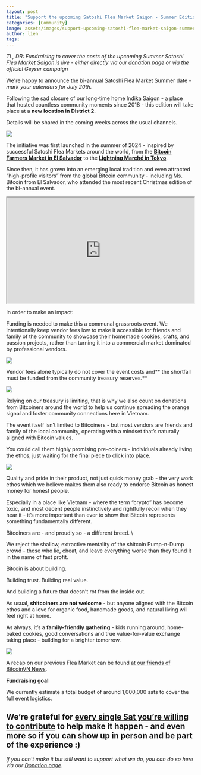 ```yaml
---
layout: post
title: "Support the upcoming Satoshi Flea Market Saigon - Summer Edition 2025"
categories: [Community]
image: assets/images/support-upcoming-satoshi-flea-market-saigon-summer-2025-1.webp
author: lien
tags:
---
```


_TL, DR: Fundraising to cover the costs of the upcoming Summer Satoshi Flea Market Saigon is live - either directly via our [donation page](https://bitcoinsaigon.org/donate-satoshis) or via the official Geyser campaign_

We're happy to announce the bi-annual Satoshi Flea Market Summer date - *mark your calendars for July 20th.*

Following the sad closure of our long-time home Indika Saigon - a place that hosted countless community moments since 2018 - this edition will take place at a **new location in District 2**.

Details will be shared in the coming weeks across the usual channels.

![](/assets/images/support-upcoming-satoshi-flea-market-saigon-summer-2025-2.webp)

The initiative was first launched in the summer of 2024 - inspired by successful Satoshi Flea Markets around the world, from the **[Bitcoin Farmers Market in El Salvador](https://linktr.ee/bitcoinfarmersmarket)** to the **[Lightning Marché in Tokyo](https://bitcoin-zukan.com/en/practical/lightning-marche/)**.

Since then, it has grown into an emerging local tradition and even attracted “high-profile visitors” from the global Bitcoin community - including Ms. Bitcoin from El Salvador, who attended the most recent Christmas edition of the bi-annual event.

<iframe id="odysee-iframe" style="width:100%; aspect-ratio:16 / 9;" src="https://odysee.com/%24/embed/%40BitcoinSaigon%3Aa%2Fbitcoin-saigon-flea-market-christmas-2024%3Ab?r=82GcFT5UdLxGrDmieSnyaYGXmkjtgv5Q" allowfullscreen></iframe>

In order to make an impact:

Funding is needed to make this a communal grassroots event. We intentionally keep vendor fees low to make it accessible for friends and family of the community to showcase their homemade cookies, crafts, and passion projects, rather than turning it into a commercial market dominated by professional vendors.

![](/assets/images/support-upcoming-satoshi-flea-market-saigon-summer-2025-3.webp)

Vendor fees alone typically do not cover the event costs and** the shortfall must be funded from the community treasury reserves.**

![](/assets/images/support-upcoming-satoshi-flea-market-saigon-summer-2025-4.webp)

Relying on our treasury is limiting, that is why we also count on donations from Bitcoiners around the world to help us continue spreading the orange signal and foster community connections here in Vietnam.

The event itself isn’t limited to Bitcoiners - but most vendors are friends and family of the local community, operating with a mindset that’s naturally aligned with Bitcoin values.

You could call them highly promising pre-coiners - individuals already living the ethos, just waiting for the final piece to click into place.

![](/assets/images/support-upcoming-satoshi-flea-market-saigon-summer-2025-5.webp)

Quality and pride in their product, not just quick money grab - the very work ethos which we believe makes them also ready to endorse Bitcoin as honest money for honest people.

Especially in a place like Vietnam - where the term “crypto” has become toxic, and most decent people instinctively and rightfully recoil when they hear it - it’s more important than ever to show that Bitcoin represents something fundamentally different.

Bitcoiners are - and proudly so - a different breed. \

We reject the shallow, extractive mentality of the shitcoin Pump-n-Dump crowd - those who lie, cheat, and leave everything worse than they found it in the name of fast profit.

Bitcoin is about building.

Building trust. Building real value.

And building a future that doesn’t rot from the inside out.

As usual, **shitcoiners are not welcome** - but anyone aligned with the Bitcoin ethos and a love for organic food, handmade goods, and natural living will feel right at home.

As always, it’s a **family-friendly gathering** - kids running around, home-baked cookies, good conversations and true value-for-value exchange taking place - building for a brighter tomorrow.

![](/assets/images/support-upcoming-satoshi-flea-market-saigon-summer-2025-6.webp)

A recap on our previous Flea Market can be found [at our friends of BitcoinVN News](https://bitcoinvn.io/news/satoshi-christmas-flea-market-saigon-2024-recap/).

**Fundraising goal**

We currently estimate a total budget of around 1,000,000 sats to cover the full event logistics.

## We’re grateful for [every single Sat you’re willing to contribute](https://bitcoinsaigon.org/donate-satoshis) to help make it happen - and even more so if you can show up in person and be part of the experience :)

_If you can’t make it but still want to support what we do, you can do so here via our [Donation page](https://bitcoinsaigon.org/donate-satoshis)._
